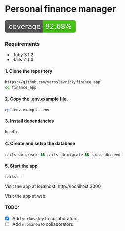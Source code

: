 # Personal finance manager
[![Coverage](badge.svg)](https://github.com/yaroslavrick/finance_app)

### Requirements

- Ruby 3.1.2
- Rails 7.0.4

#### 1. Clone the repository

```zsh
https://github.com/yaroslavrick/finance_app
cd finance_app
```

#### 2. Copy the .env.example file.

```zsh
cp .env.example .env
```

#### 3. Install dependencies

```zsh
bundle
```

#### 4. Create and setup the database

```zsh
rails db:create && rails db:migrate && rails db:seed
```

#### 5. Start the app

```zsh
rails s
```

Visit the app at localhost: http://localhost:3000

Visit the app at web: 


#### TODO:
- [x] Add `yurkovskiy` to collaborators
- [ ] Add `nromanen` to collaborators
